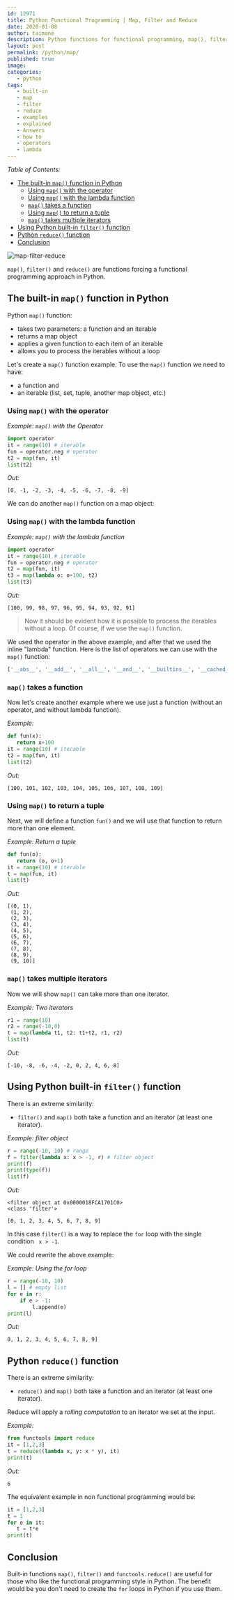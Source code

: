 ```yaml
---
id: 12971
title: Python Functional Programming | Map, Filter and Reduce
date: 2020-01-08
author: taimane
description: Python functions for functional programming, map(), filter() and functools.reduce()) explained examples
layout: post
permalink: /python/map/
published: true
image:
categories:
   - python
tags:
   - built-in
   - map
   - filter
   - reduce
   - examples
   - explained
   - Answers
   - how to
   - operators
   - lambda
---
```

_Table of Contents:_
 
- [The built-in `map()` function in Python](#the-built-in-map-function-in-python)
  - [Using `map()` with the operator](#using-map-with-the-operator)
  - [Using `map()` with the lambda function](#using-map-with-the-lambda-function)
  - [`map()` takes a function](#map-takes-a-function)
  - [Using `map()` to return a tuple](#using-map-to-return-a-tuple)
  - [`map()` takes multiple iterators](#map-takes-multiple-iterators)
- [Using Python built-in `filter()` function](#using-python-built-in-filter-function)
- [Python `reduce()` function](#python-reduce-function)
- [Conclusion](#conclusion)
 
![map-filter-reduce](/wp-content/uploads/2021/12/map-filter-reduce.jpg)
 
`map()`, `filter()` and `reduce()` are functions forcing a functional programming approach in Python.
 
 
## The built-in `map()` function in Python
 
Python `map()` function:
* takes two parameters: a function and an iterable
* returns a map object
* applies a given function to each item of an iterable
* allows you to process the iterables without a loop
 
Let's create a `map()` function example. To use the `map()` function we need to have:
* a function and
* an iterable (list, set, tuple, another map object, etc.)
 
### Using `map()` with the operator
 
_Example: `map()` with the Operator_
 
```python
import operator
it = range(10) # iterable
fun = operator.neg # operator
t2 = map(fun, it)
list(t2)
```
 
_Out:_
```
[0, -1, -2, -3, -4, -5, -6, -7, -8, -9]
```
 
We can do another `map()` function on a map object:
 
### Using `map()` with the lambda function
 
_Example: `map()` with the lambda function_
```python
import operator
it = range(10) # iterable
fun = operator.neg # operator
t2 = map(fun, it)
t3 = map(lambda o: o+100, t2)
list(t3)
```
 
_Out:_
```
[100, 99, 98, 97, 96, 95, 94, 93, 92, 91]
```
 
> Now it should be evident how it is possible to process the iterables without a loop. Of course, if we use the `map()` function.
 
We used the operator in the above example, and after that we used the inline "lambda" function.
Here is the list of operators we can use with the `map()` function:
 
```python
['__abs__', '__add__', '__all__', '__and__', '__builtins__', '__cached__', '__concat__', '__contains__', '__delitem__', '__doc__', '__eq__', '__file__', '__floordiv__', '__ge__', '__getitem__', '__gt__', '__iadd__', '__iand__', '__iconcat__', '__ifloordiv__', '__ilshift__', '__imatmul__', '__imod__', '__imul__', '__index__', '__inv__', '__invert__', '__ior__', '__ipow__', '__irshift__', '__isub__', '__itruediv__', '__ixor__', '__le__', '__loader__', '__lshift__', '__lt__', '__matmul__', '__mod__', '__mul__', '__name__', '__ne__', '__neg__', '__not__', '__or__', '__package__', '__pos__', '__pow__', '__rshift__', '__setitem__', '__spec__', '__sub__', '__truediv__', '__xor__', '_abs', 'abs', 'add', 'and_', 'attrgetter', 'concat', 'contains', 'countOf', 'delitem', 'eq', 'floordiv', 'ge', 'getitem', 'gt', 'iadd', 'iand', 'iconcat', 'ifloordiv', 'ilshift', 'imatmul', 'imod', 'imul', 'index', 'indexOf', 'inv', 'invert', 'ior', 'ipow', 'irshift', 'is_', 'is_not', 'isub', 'itemgetter', 'itruediv', 'ixor', 'le', 'length_hint', 'lshift', 'lt', 'matmul', 'methodcaller', 'mod', 'mul', 'ne', 'neg', 'not_', 'or_', 'pos', 'pow', 'rshift', 'setitem', 'sub', 'truediv', 'truth', 'xor']
```
 
### `map()` takes a function
 
Now let's create another example where we use just a function (without an operator, and without lambda function).
 
_Example:_
```python
def fun(x):
   return x+100
it = range(10) # iterable
t2 = map(fun, it)
list(t2)
```
 
_Out:_
```
[100, 101, 102, 103, 104, 105, 106, 107, 108, 109]
```
### Using `map()` to return a tuple
 
Next, we will define a function `fun()` and we will use that function to return more than one element.
 
_Example: Return a tuple_
 
```python
def fun(o):
   return (o, o+1)
it = range(10) # iterable
t = map(fun, it)
list(t)
```
 
_Out:_
```
[(0, 1),
 (1, 2),
 (2, 3),
 (3, 4),
 (4, 5),
 (5, 6),
 (6, 7),
 (7, 8),
 (8, 9),
 (9, 10)]
```
 
### `map()` takes multiple iterators
 
Now we will show `map()` can take more than one iterator.
 
_Example: Two iterators_
```python
r1 = range(10)
r2 = range(-10,0)
t = map(lambda t1, t2: t1+t2, r1, r2)
list(t)
```
 
_Out:_
```
[-10, -8, -6, -4, -2, 0, 2, 4, 6, 8]
```
 
## Using Python built-in `filter()` function
 
There is an extreme similarity:
 
* `filter()` and `map()` both take a function and an iterator (at least one iterator).
 
 
_Example: filter object_
```python
r = range(-10, 10) # range
f = filter(lambda x: x > -1, r) # filter object
print(f)
print(type(f))
list(f)
```
 
_Out:_
```
<filter object at 0x0000018FCA1701C0>
<class 'filter'>
 
[0, 1, 2, 3, 4, 5, 6, 7, 8, 9]
```
 
In this case `filter()` is a way to replace the `for` loop with the single condition ` x > -1`.
 
We could rewrite the above example:
 
_Example: Using the for loop_
```python
r = range(-10, 10)
l = [] # empty list
for e in r:
    if e > -1:
        l.append(e)
print(l)
```
 
_Out:_
```
0, 1, 2, 3, 4, 5, 6, 7, 8, 9]
```
 
## Python `reduce()` function
 
There is an extreme similarity:
 
* `reduce()` and `map()` both take a function and an iterator (at least one iterator).
 
Reduce will apply a _rolling computation_ to an iterator we set at the input.
 
_Example:_
 
```python
from functools import reduce
it = [1,2,3]
t = reduce((lambda x, y: x * y), it)
print(t)
```
 
_Out:_
```
6
```
 
The equivalent example in non functional programming would be:
 
```python
it = [1,2,3]
t = 1
for e in it:
   t = t*e
print(t)
```
 
## Conclusion
 
Built-in functions `map()`, `filter()` and `functools.reduce()` are useful for those who like the functional programming style in Python. The benefit would be you don't need to create the `for` loops in Python if you use them.

